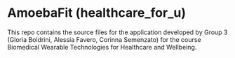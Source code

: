 # AmoebaFit (healthcare_for_u)
This repo contains the source files for the application developed by Group 3 (Gloria Boldrini, Alessia Favero, Corinna Semenzato) for the course Biomedical Wearable Technologies for Healthcare and Wellbeing.











